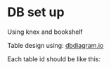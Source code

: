 # DB set up

Using knex and bookshelf

Table design using: [dbdiagram.io](https://dbdiagram.io/d)

Each table id should be like this: 

